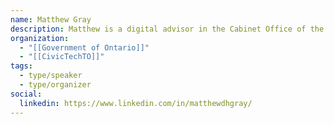 ```yaml
---
name: Matthew Gray
description: Matthew is a digital advisor in the Cabinet Office of the Government of Ontario, where he offers advice and guidance on the Province's web strategy.
organization:
  - "[[Government of Ontario]]"
  - "[[CivicTechTO]]"
tags:
  - type/speaker
  - type/organizer
social:
  linkedin: https://www.linkedin.com/in/matthewdhgray/
---
```

